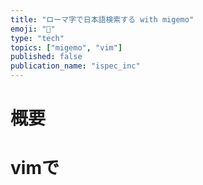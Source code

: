 ```yaml
---
title: "ローマ字で日本語検索する with migemo"
emoji: "💨"
type: "tech"
topics: ["migemo", "vim"]
published: false
publication_name: "ispec_inc"
---
```


# 概要


# vimで

